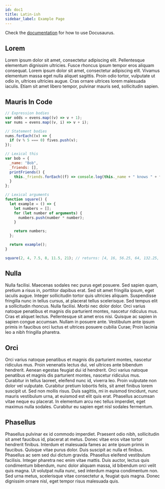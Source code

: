 ```yaml
---
id: doc1
title: Latin-ish
sidebar_label: Example Page
---
```


Check the [documentation](https://docusaurus.io) for how to use Docusaurus.

## Lorem

Lorem ipsum dolor sit amet, consectetur adipiscing elit. Pellentesque elementum
dignissim ultricies. Fusce rhoncus ipsum tempor eros aliquam consequat. Lorem
ipsum dolor sit amet, consectetur adipiscing elit. Vivamus elementum massa eget
nulla aliquet sagittis. Proin odio tortor, vulputate ut odio in, ultrices
ultricies augue. Cras ornare ultrices lorem malesuada iaculis. Etiam sit amet
libero tempor, pulvinar mauris sed, sollicitudin sapien.

## Mauris In Code

```js
// Expression bodies
var odds = evens.map((v) => v + 1);
var nums = evens.map((v, i) => v + i);

// Statement bodies
nums.forEach((v) => {
  if (v % 5 === 0) fives.push(v);
});

// Lexical this
var bob = {
  _name: "Bob",
  _friends: [],
  printFriends() {
    this._friends.forEach((f) => console.log(this._name + " knows " + f));
  }
};

// Lexical arguments
function square() {
  let example = () => {
    let numbers = [];
    for (let number of arguments) {
      numbers.push(number * number);
    }

    return numbers;
  };

  return example();
}

square(2, 4, 7.5, 8, 11.5, 21); // returns: [4, 16, 56.25, 64, 132.25, 441]
```

## Nulla

Nulla facilisi. Maecenas sodales nec purus eget posuere. Sed sapien quam,
pretium a risus in, porttitor dapibus erat. Sed sit amet fringilla ipsum, eget
iaculis augue. Integer sollicitudin tortor quis ultricies aliquam. Suspendisse
fringilla nunc in tellus cursus, at placerat tellus scelerisque. Sed tempus elit
a sollicitudin rhoncus. Nulla facilisi. Morbi nec dolor dolor. Orci varius
natoque penatibus et magnis dis parturient montes, nascetur ridiculus mus. Cras
et aliquet lectus. Pellentesque sit amet eros nisi. Quisque ac sapien in sapien
congue accumsan. Nullam in posuere ante. Vestibulum ante ipsum primis in
faucibus orci luctus et ultrices posuere cubilia Curae; Proin lacinia leo a nibh
fringilla pharetra.

## Orci

Orci varius natoque penatibus et magnis dis parturient montes, nascetur
ridiculus mus. Proin venenatis lectus dui, vel ultrices ante bibendum hendrerit.
Aenean egestas feugiat dui id hendrerit. Orci varius natoque penatibus et magnis
dis parturient montes, nascetur ridiculus mus. Curabitur in tellus laoreet,
eleifend nunc id, viverra leo. Proin vulputate non dolor vel vulputate.
Curabitur pretium lobortis felis, sit amet finibus lorem suscipit ut. Sed non
mollis risus. Duis sagittis, mi in euismod tincidunt, nunc mauris vestibulum
urna, at euismod est elit quis erat. Phasellus accumsan vitae neque eu placerat.
In elementum arcu nec tellus imperdiet, eget maximus nulla sodales. Curabitur eu
sapien eget nisl sodales fermentum.

## Phasellus

Phasellus pulvinar ex id commodo imperdiet. Praesent odio nibh, sollicitudin sit
amet faucibus id, placerat at metus. Donec vitae eros vitae tortor hendrerit
finibus. Interdum et malesuada fames ac ante ipsum primis in faucibus. Quisque
vitae purus dolor. Duis suscipit ac nulla et finibus. Phasellus ac sem sed dui
dictum gravida. Phasellus eleifend vestibulum facilisis. Integer pharetra nec
enim vitae mattis. Duis auctor, lectus quis condimentum bibendum, nunc dolor
aliquam massa, id bibendum orci velit quis magna. Ut volutpat nulla nunc, sed
interdum magna condimentum non. Sed urna metus, scelerisque vitae consectetur a,
feugiat quis magna. Donec dignissim ornare nisl, eget tempor risus malesuada
quis.

